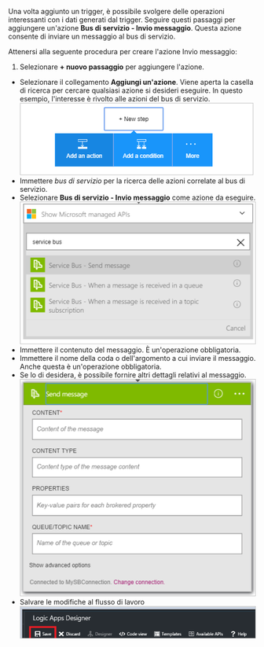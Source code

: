 Una volta aggiunto un trigger, è possibile svolgere delle operazioni interessanti con i dati generati dal trigger. Seguire questi passaggi per aggiungere un'azione **Bus di servizio - Invio messaggio**. Questa azione consente di inviare un messaggio al bus di servizio.

Attenersi alla seguente procedura per creare l'azione Invio messaggio:

1. Selezionare **+ nuovo passaggio** per aggiungere l'azione.  
- Selezionare il collegamento **Aggiungi un'azione**. Viene aperta la casella di ricerca per cercare qualsiasi azione si desideri eseguire. In questo esempio, l'interesse è rivolto alle azioni del bus di servizio.     
![Immagine di azione del bus di servizio 1](./media/connectors-create-api-servicebus/action-1.png)   
- Immettere *bus di servizio* per la ricerca delle azioni correlate al bus di servizio.  
- Selezionare **Bus di servizio - Invio messaggio** come azione da eseguire.  
![Immagine di azione del bus di servizio 2](./media/connectors-create-api-servicebus/action-2.png)    
- Immettere il contenuto del messaggio. È un'operazione obbligatoria.  
- Immettere il nome della coda o dell'argomento a cui inviare il messaggio. Anche questa è un'operazione obbligatoria.  
- Se lo di desidera, è possibile fornire altri dettagli relativi al messaggio.    
![Immagine di azione del bus di servizio 3](./media/connectors-create-api-servicebus/action-3.png)   
- Salvare le modifiche al flusso di lavoro       
![Immagine di azione del bus di servizio 4](./media/connectors-create-api-servicebus/action-4.png)      
  
  

<!---HONumber=AcomDC_0727_2016-->
